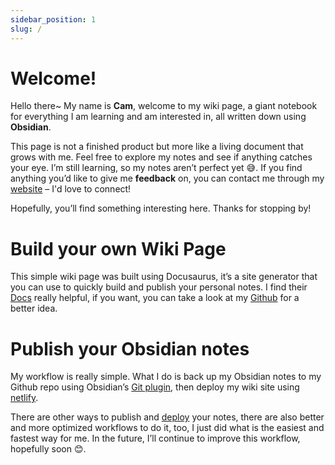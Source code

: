 ```yaml
---
sidebar_position: 1
slug: /
---
```

# Welcome! 
Hello there~ My name is **Cam**, welcome to my wiki page, a giant notebook for everything I am learning and am interested in, all written down using **Obsidian**. 

This page is not a finished product but more like a living document that grows with me. Feel free to explore my notes and see if anything catches your eye. I’m still learning, so my notes aren’t perfect yet 😅. If you find anything you’d like to give me **feedback** on, you can contact me through my [website](https://camchu.me/) – I'd love to connect! 

Hopefully, you’ll find something interesting here. Thanks for stopping by!

# Build your own Wiki Page
This simple wiki page was built using Docusaurus, it’s a site generator that you can use to quickly build and publish your personal notes. I find their [Docs](https://docusaurus.io/docs) really helpful, if you want, you can take a look at my [Github](https://github.com/camchu2001/my-wiki) for a better idea.

# Publish your Obsidian notes
My workflow is really simple. What I do is back up my Obsidian notes to my Github repo using Obsidian’s [Git plugin](https://github.com/denolehov/obsidian-git), then deploy my wiki site using [netlify](https://www.netlify.com/).

There are other ways to publish and [deploy](https://docusaurus.io/docs/deployment) your notes, there are also better and more optimized workflows to do it, too, I just did what is the easiest and fastest way for me. In the future, I’ll continue to improve this workflow, hopefully soon 😊. 